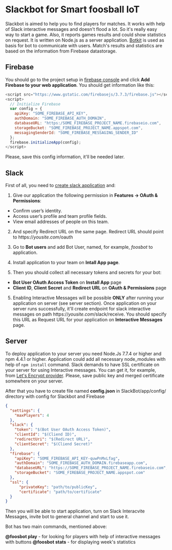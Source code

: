 # Slackbot for Smart foosball IoT

Slackbot is aimed to help you to find players for matches. It works with help of Slack interactive messages and doesn't flood a lot. So it's really easy way to start a game. Also, it reports games results and could show statistics on request. It is written on Node.js as a server application.
[Botkit](https://github.com/howdyai/botkit) is used as basis for bot to communicate with users. Match's results and statistics are based on the information from Firebase datastorage.

## Firebase 

You should go to the project setup in [firebase console](https://console.firebase.google.com) and click **Add Firebase to your web application**.
You should get information like this:

```javascript
<script src="https://www.gstatic.com/firebasejs/3.7.3/firebase.js"></script>
<script>
  // Initialize Firebase
  var config = {
    apiKey: "SOME_FIREBASE_API_KEY",
    authDomain: "SOME_FIREBASE_AUTH_DOMAIN",
    databaseURL: "https:/SOME_FIREBASE_PROJECT_NAME.firebaseio.com",
    storageBucket: "SOME_FIREBASE_PROJECT_NAME.appspot.com",
    messagingSenderId: "SOME_FIREBASE_MESSAGING_SENDER_ID"
  };
  firebase.initializeApp(config);
</script>
```

Please, save this config information, it'll be needed later.

## Slack

First of all, you need to [create slack application](https://api.slack.com/apps) and:

1. Give our application the following permission in **Features -> OAuth & Permissions**:
* Confirm user’s identity.
* Access user’s profile and team profile fields.
* View email addresses of people on this team.

2. And specify Redirect URL on the same page. Redirect URL should point to https://_yousite.com_/oauth

3. Go to **Bot users** and add Bot User, named, for example, _foosbot_ to application.

4. Install application to your team on **Intall App page**.

5. Then you should collect all necessary tokens and secrets for your bot:

* **Bot User OAuth Access Token** on **Install App** page
* **Client ID**, **Client Secret** and **Redirect URL** on **OAuth & Permissions** page

5. Enabling Interactive Messages will be possible **ONLY** after running your application on server (see server section). Once application on your server runs successfully, it'll create endpoint for slack interactive messages on path https://_yousite.com_/slack/receive. You should specify this URL as Request URL for your application on **Interactive Messages** page.

## Server

To deploy application to your server you need Node.Js 7.7.4 or higher and npm 4.4.1 or higher. Application could add all necessary node_modules with help of `npm install` command.
Slack demands to have SSL certificate on your server for using Interactive messages. You can get it, for example, from [Let's Encrypt provider](letsencrypt.org). Please, save public key and merged certificate somewhere on your server.

After that you have to create file named **config.json** in SlackBot/app/config/ directory with config for Slackbot and Firebase

```json
{
  "settings": {
    "maxPlayers": 4
  },
  "slack": {
    "token": "$(Bot User OAuth Access Token)",
    "clientId": "$(Cliend ID)",
    "redirectUri": "$(Redirect URL)",
    "clientSecret": "$(Cliend Secret)"
  },
  "firebase": {
    "apiKey": "SOME_FIREBASE_API_KEY-quwPnMxLfag",
    "authDomain": "SOME_FIREBASE_AUTH_DOMAIN.firebaseapp.com",
    "databaseURL": "https://SOME_FIREBASE_PROJECT_NAME.firebaseio.com",
    "storageBucket": "SOME_FIREBASE_PROJECT_NAME.appspot.com"
  },
  "ssl": {
      "privateKey": "path/to/publicKey",
      "certificate": "path/to/certificate"
  }
}
```

Then you will be able to start application, turn on Slack Interacvite Messages, invite bot to general channel and start to use it.

Bot has two main commands, mentioned above:

**@foosbot play** - for looking for players with help of interactive messages with buttons
**@foosbot stats** - for displaying week's statistics
